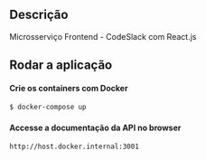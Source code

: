 
## Descrição

Microsserviço Frontend - CodeSlack com React.js

## Rodar a aplicação

#### Crie os containers com Docker

```bash
$ docker-compose up
```

#### Accesse a documentação da API no browser

```
http://host.docker.internal:3001
```
